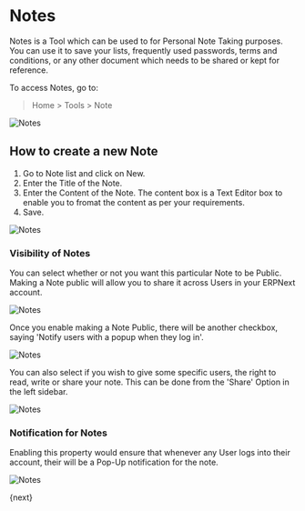 <!-- add-breadcrumbs -->
# Notes

Notes is a Tool which can be used to for Personal Note Taking purposes. You can use it to save your lists, frequently used passwords, terms and conditions, or any other document which needs to be shared or kept for reference.

To access Notes, go to:

> Home > Tools > Note 

![Notes](/docs/assets/img/using-erpnext/using-notes-1.png)

## How to create a new Note

1. Go to Note list and click on New.
1. Enter the Title of the Note.
1. Enter the Content of the Note. The content box is a Text Editor box to enable you to fromat the content as per your requirements.
1. Save.

![Notes](/docs/assets/img/using-erpnext/using-notes-2.png)

### Visibility of Notes

You can select whether or not you want this particular Note to be Public. Making a Note public will allow you to share it across Users in your ERPNext account.

![Notes](/docs/assets/img/using-erpnext/using-notes-3.png)

Once you enable making a Note Public, there will be another checkbox, saying 'Notify users with a popup when they log in'. 

![Notes](/docs/assets/img/using-erpnext/using-notes-5.png)

You can also select if you wish to give some specific users, the right to read, write or share your note. This can be done from the 'Share' Option in the left sidebar.

![Notes](/docs/assets/img/using-erpnext/using-notes-4.png)

### Notification for Notes

Enabling this property would ensure that whenever any User logs into their account, their will be a Pop-Up notification for the note.

![Notes](/docs/assets/img/using-erpnext/using-notes-7.png)


{next}
